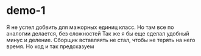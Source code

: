 # demo-1

Я не успел добвить для мажорных единиц класс. Но там все по аналогии делается, без сложностей
Так же я бы еще сделал удобный минус и деление.
Сборщик вставляять не стал, чтобы не терять на него время. Но код и так предсказуем